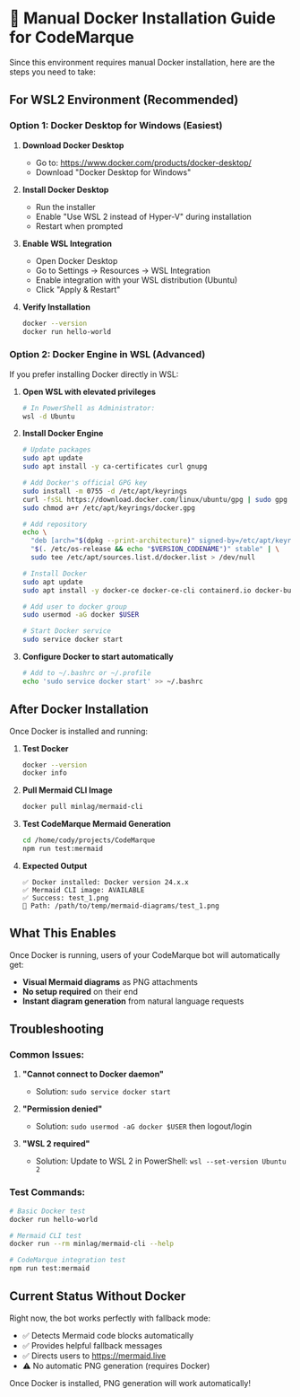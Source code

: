 # 🐳 Manual Docker Installation Guide for CodeMarque

Since this environment requires manual Docker installation, here are the steps you need to take:

## For WSL2 Environment (Recommended)

### Option 1: Docker Desktop for Windows (Easiest)

1. **Download Docker Desktop**
   - Go to: https://www.docker.com/products/docker-desktop/
   - Download "Docker Desktop for Windows"

2. **Install Docker Desktop**
   - Run the installer
   - Enable "Use WSL 2 instead of Hyper-V" during installation
   - Restart when prompted

3. **Enable WSL Integration**
   - Open Docker Desktop
   - Go to Settings → Resources → WSL Integration
   - Enable integration with your WSL distribution (Ubuntu)
   - Click "Apply & Restart"

4. **Verify Installation**
   ```bash
   docker --version
   docker run hello-world
   ```

### Option 2: Docker Engine in WSL (Advanced)

If you prefer installing Docker directly in WSL:

1. **Open WSL with elevated privileges**
   ```bash
   # In PowerShell as Administrator:
   wsl -d Ubuntu
   ```

2. **Install Docker Engine**
   ```bash
   # Update packages
   sudo apt update
   sudo apt install -y ca-certificates curl gnupg

   # Add Docker's official GPG key
   sudo install -m 0755 -d /etc/apt/keyrings
   curl -fsSL https://download.docker.com/linux/ubuntu/gpg | sudo gpg --dearmor -o /etc/apt/keyrings/docker.gpg
   sudo chmod a+r /etc/apt/keyrings/docker.gpg

   # Add repository
   echo \
     "deb [arch="$(dpkg --print-architecture)" signed-by=/etc/apt/keyrings/docker.gpg] https://download.docker.com/linux/ubuntu \
     "$(. /etc/os-release && echo "$VERSION_CODENAME")" stable" | \
     sudo tee /etc/apt/sources.list.d/docker.list > /dev/null

   # Install Docker
   sudo apt update
   sudo apt install -y docker-ce docker-ce-cli containerd.io docker-buildx-plugin docker-compose-plugin

   # Add user to docker group
   sudo usermod -aG docker $USER

   # Start Docker service
   sudo service docker start
   ```

3. **Configure Docker to start automatically**
   ```bash
   # Add to ~/.bashrc or ~/.profile
   echo 'sudo service docker start' >> ~/.bashrc
   ```

## After Docker Installation

Once Docker is installed and running:

1. **Test Docker**
   ```bash
   docker --version
   docker info
   ```

2. **Pull Mermaid CLI Image**
   ```bash
   docker pull minlag/mermaid-cli
   ```

3. **Test CodeMarque Mermaid Generation**
   ```bash
   cd /home/cody/projects/CodeMarque
   npm run test:mermaid
   ```

4. **Expected Output**
   ```
   ✅ Docker installed: Docker version 24.x.x
   ✅ Mermaid CLI image: AVAILABLE
   ✅ Success: test_1.png
   📁 Path: /path/to/temp/mermaid-diagrams/test_1.png
   ```

## What This Enables

Once Docker is running, users of your CodeMarque bot will automatically get:

- **Visual Mermaid diagrams** as PNG attachments
- **No setup required** on their end
- **Instant diagram generation** from natural language requests

## Troubleshooting

### Common Issues:

1. **"Cannot connect to Docker daemon"**
   - Solution: `sudo service docker start`

2. **"Permission denied"**
   - Solution: `sudo usermod -aG docker $USER` then logout/login

3. **"WSL 2 required"**
   - Solution: Update to WSL 2 in PowerShell: `wsl --set-version Ubuntu 2`

### Test Commands:
```bash
# Basic Docker test
docker run hello-world

# Mermaid CLI test
docker run --rm minlag/mermaid-cli --help

# CodeMarque integration test
npm run test:mermaid
```

## Current Status Without Docker

Right now, the bot works perfectly with fallback mode:
- ✅ Detects Mermaid code blocks automatically
- ✅ Provides helpful fallback messages
- ✅ Directs users to https://mermaid.live
- ⚠️ No automatic PNG generation (requires Docker)

Once Docker is installed, PNG generation will work automatically!